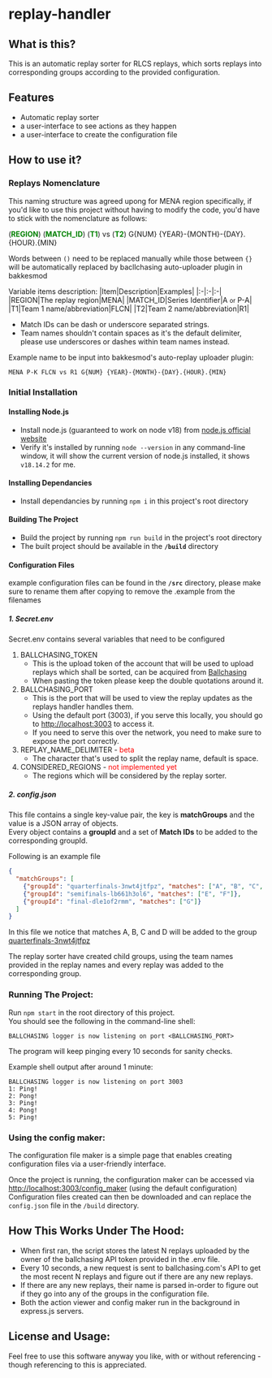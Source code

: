 # replay-handler
## What is this?
This is an automatic replay sorter for RLCS replays, which sorts replays into corresponding groups according to the provided configuration.
## Features
- Automatic replay sorter
- a user-interface to see actions as they happen
- a user-interface to create the configuration file
## How to use it?
### Replays Nomenclature
This naming structure was agreed upong for MENA region specifically, if you'd like to use this project without having to modify the code, you'd have to stick with the nomenclature as follows:<br/>

(<span style="color: green">**REGION**</span>) (<span style="color: green">**MATCH_ID**</span>) (<span style="color: green">**T1**</span>) vs (<span style="color: green">**T2**</span>) G{NUM} {YEAR}-{MONTH}-{DAY}.{HOUR}.{MIN}

Words between `()` need to be replaced manually while those between `{}` will be automatically replaced by bacllchasing auto-uploader plugin in bakkesmod<br/>

Variable items description:
|Item|Description|Examples|
|:-|:-|:-|
|REGION|The replay region|MENA|
|MATCH_ID|Series Identifier|A <small>or</small> P-A|
|T1|Team 1 name/abbreviation|FLCN|
|T2|Team 2 name/abbreviation|R1|

- Match IDs can be dash or underscore separated strings.
- Team names shouldn't contain spaces as it's the default delimiter, please use underscores or dashes within team names instead.

Example name to be input into bakkesmod's auto-replay uploader plugin:

	MENA P-K FLCN vs R1 G{NUM} {YEAR}-{MONTH}-{DAY}.{HOUR}.{MIN}

### Initial Installation
#### Installing Node.js
- Install node.js (guaranteed to work on node v18) from [node.js official website](https://nodejs.org/en)
- Verify it's installed by running `node --version` in any command-line window, it will show the current version of node.js installed, it shows `v18.14.2` for me.
#### Installing Dependancies
- Install dependancies by running `npm i` in this project's root directory
#### Building The Project
- Build the project by running `npm run build` in the project's root directory
- The built project should be available in the **`/build`** directory
#### Configuration Files
example configuration files can be found in the **`/src`** directory, please make sure to rename them after copying to remove the .example from the filenames
##### 1. Secret.env
Secret.env contains several variables that need to be configured
1. BALLCHASING_TOKEN 
	- This is the upload token of the account that will be used to upload replays which shall be sorted, can be acquired from [Ballchasing](ballchasing.com)
	- When pasting the token please keep the double quotations around it.
2. BALLCHASING_PORT
	- This is the port that will be used to view the replay updates as the replays handler handles them.
	- Using the default port (3003), if you serve this locally, you should go to [http://localhost:3003](http://localhost:3003) to access it.
	- If you need to serve this over the network, you need to make sure to expose the port correctly.
3. REPLAY_NAME_DELIMITER - <span style="color: red">beta</span>
	- The character that's used to split the replay name, default is space.
4. CONSIDERED_REGIONS - <span style="color: red">not implemented yet</span>
	- The regions which will be considered by the replay sorter.
##### 2. config.json

This file contains a single key-value pair, the key is **matchGroups** and the value is a JSON array of objects.<br/>
Every object contains a **groupId** and a set of **Match IDs** to be added to the corresponding groupId.<br/>

Following is an example file
```json
{
  "matchGroups": [
    {"groupId": "quarterfinals-3nwt4jtfpz", "matches": ["A", "B", "C", "D"]},
    {"groupId": "semifinals-lb661h3ol6", "matches": ["E", "F"]},
    {"groupId": "final-dle1of2rmm", "matches": ["G"]}
  ]
}
```
In this file we notice that matches A, B, C and D will be added to the group [quarterfinals-3nwt4jtfpz](https://ballchasing.com/group/quarterfinals-3nwt4jtfpz)

The replay sorter have created child groups, using the team names provided in the replay names and every replay was added to the corresponding group.

### Running The Project:
Run `npm start` in the root directory of this project.<br/>
You should see the following in the command-line shell:

```shell
BALLCHASING logger is now listening on port <BALLCHASING_PORT>
```
The program will keep pinging every 10 seconds for sanity checks.

Example shell output after around 1 minute:
```
BALLCHASING logger is now listening on port 3003
1: Ping!
2: Pong!
3: Ping!
4: Pong!
5: Ping!
```
### Using the config maker:
The configuration file maker is a simple page that enables creating configuration files via a user-friendly interface.

Once the project is running, the configuration maker can be accessed via <a href="http://localhost:3003/config_maker" target="_blank">http://localhost:3003/config_maker</a> (using the default configuration)<br/>
Configuration files created can then be downloaded and can replace the `config.json` file in the `/build` directory.

## How This Works Under The Hood:
- When first ran, the script stores the latest N replays uploaded by the owner of the ballchasing API token provided in the .env file.
- Every 10 seconds, a new request is sent to ballchasing.com's API to get the most recent N replays and figure out if there are any new replays.
- If there are any new replays, their name is parsed in-order to figure out if they go into any of the groups in the configuration file.
- Both the action viewer and config maker run in the background in express.js servers.

## License and Usage:
Feel free to use this software anyway you like, with or without referencing - though referencing to this is appreciated.